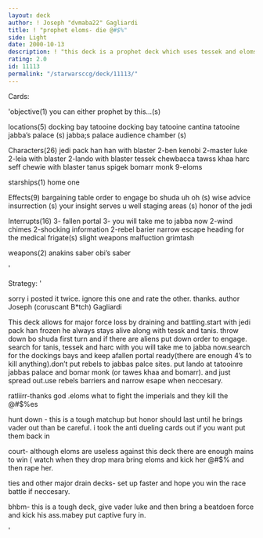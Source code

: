 ```yaml
---
layout: deck
author: ! Joseph "dvmaba22" Gagliardi
title: ! "prophet eloms- die @#$%"
side: Light
date: 2000-10-13
description: ! "this deck is a prophet deck which uses tessek and eloms to out power and force drain your opponent."
rating: 2.0
id: 11113
permalink: "/starwarsccg/deck/11113/"
---
```

Cards: 

'objective(1)
you can either prophet by this...(s)

locations(5)
 docking bay
tatooine docking bay
tatooine cantina
tatooine jabba’s palace (s)
jabba;s palace audience chamber (s)

Characters(26)
 jedi pack han
han with blaster
2-ben kenobi
2-master luke
2-leia with blaster
2-lando with blaster
tessek
chewbacca
tawss khaa
harc seff
chewie with blaster
tanus spigek
bomarr monk
9-eloms

starships(1)
home one

Effects(9)
bargaining table
order to engage
bo shuda
uh oh (s)
wise advice
insurrection (s)
your insight serves u well
staging areas (s)
honor of the jedi

Interrupts(16)
3- fallen portal
3- you will take me to jabba now
2-wind chimes
2-shocking information
2-rebel barier
narrow escape
heading for the medical frigate(s)
slight weapons malfuction
grimtash

weapons(2)
anakins saber
obi’s saber



'

Strategy: '

sorry i posted it twice. ignore this one and rate the other.
thanks.
author Joseph (coruscant B*tch) Gagliardi

This deck allows for major force loss by draining and
battling.start with jedi pack han frozen he always stays alive along with tessk and tanis. throw down bo shuda first turn and if there are aliens put down order to engage. search for tanis, tessek and harc with you will take me to jabba now.search for the dockings bays and keep afallen portal ready(there are enough 4’s to kill anything).don’t put rebels to jabbas palce sites. put lando at tatooinre jabbas palace and bomar monk (or tawes khaa and bomarr). and just spread out.use rebels barriers and narrow esape when neccesary.


ratliirr-thanks god .eloms what to fight the imperials and they kill the @#$%es

hunt down - this is a tough matchup but honor should last until he brings vader out than be careful. i took the anti dueling cards out if you want put them back in

court- although eloms are useless against this deck there are enough mains to win ( watch when they drop mara bring eloms and kick her @#$% and then rape her.

ties and other major drain decks- set up faster and hope you win the race battle if neccesary.

bhbm- this is a tough deck, give vader luke and then bring a beatdoen force and kick his ass.mabey put captive fury in.



'
